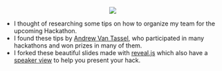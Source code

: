 <p align="center">
<img src="https://fbcdn-sphotos-h-a.akamaihd.net/hphotos-ak-xtf1/v/t1.0-9/12196217_1063284230362552_4859903256695321649_n.png?oh=a0f29950b63a2e95022ce9a6d5a6cde4&oe=56B6348C&__gda__=1455299364_6a8a7dc29a63b823ed5e01c066b11e68"/>
</p>

- I thought of researching some tips on how to organize my team for the upcoming Hackathon. 
- I found these tips by [Andrew Van Tassel](http://www.andrewvantassel.com/), who participated in many hackathons and won prizes in many of them.
- I forked these beautiful slides made with [reveal.js](https://github.com/hakimel/reveal.js) which also have a [speaker view](https://github.com/hakimel/reveal.js#speaker-notes) to help you present your hack.
